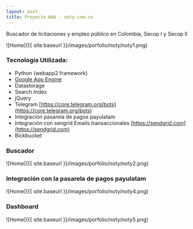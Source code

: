 ```yaml
---
layout: post
title: Proyecto Web - noty.com.co
---
```


Buscador de licitaciones y empleo p&uacute;blico en Colombia, Secop I y Secop II

![Home]({{ site.baseurl }}/images/porfolio/noty/noty1.png)

### Tecnolog&iacute;a Utilizada:
 - Python (webapp2 framework)
 - [Google App Engine](https://cloud.google.com/appengine/)
 - Datastorage
 - Search Index
 - jQuery
 - Telegram [https://core.telegram.org/bots](https://core.telegram.org/bots)
 - Integraci&oacute;n pasarela de pagos payulatam
 - Integración con sengrid Emails transaccionales [https://sendgrid.com](https://sendgrid.com)
 - Bickbucket

### Buscador
![Home]({{ site.baseurl }}/images/porfolio/noty/noty2.png)

### Integraci&oacute;n con la pasarela de pagos payulatam
![Home]({{ site.baseurl }}/images/porfolio/noty/noty4.png)

### Dashboard
![Home]({{ site.baseurl }}/images/porfolio/noty/noty5.png)